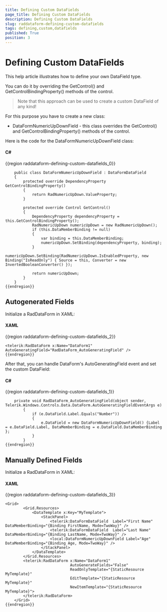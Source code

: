 ```yaml
---
title: Defining Custom DataFields
page_title: Defining Custom DataFields
description: Defining Custom DataFields
slug: raddataform-defining-custom-datafields
tags: defining,custom,datafields
published: True
position: 3
---
```


# Defining Custom DataFields



This help article illustrates how to define your own DataField type.

You can do it by overriding the GetControl() and GetControlBindingProperty() methods of the control. 

> Note that this approach can be used to create a custom DataField of any kind!
      

For this purpose you have to create a new class:
      

*  DataFormNumericUpDownField - this class overrides the GetControl() and  GetControlBindingProperty() methods of the control.
        

Here is the code for the DataFormNumericUpDownField class:              

#### __C#__

{{region raddataform-defining-custom-datafields_0}}

	    public class DataFormNumericUpDownField : DataFormDataField
	    {
	        protected override DependencyProperty GetControlBindingProperty()
	        {
	            return RadNumericUpDown.ValueProperty;
	        }
	
	        protected override Control GetControl()
	        {
	            DependencyProperty dependencyProperty = this.GetControlBindingProperty();
	            RadNumericUpDown numericUpDown = new RadNumericUpDown();
	            if (this.DataMemberBinding != null)
	            {
	                var binding = this.DataMemberBinding;
	                numericUpDown.SetBinding(dependencyProperty, binding);
	            }
	            numericUpDown.SetBinding(RadNumericUpDown.IsEnabledProperty, new Binding("IsReadOnly") { Source = this, Converter = new InvertedBooleanConverter() });
	
	            return numericUpDown;
	        }
	    }
	{{endregion}}



## Autogenerated Fields

Initialize a RadDataForm in XAML:
          

#### __XAML__

{{region raddataform-defining-custom-datafields_2}}

	<telerik:RadDataForm x:Name="DataForm1" AutoGeneratingField="RadDataForm_AutoGeneratingField" />
	{{endregion}}



After that, you can handle DataForm's AutoGeneratingField event and set the custom DataField:
          

#### __C#__

{{region raddataform-defining-custom-datafields_1}}

	    private void RadDataForm_AutoGeneratingField(object sender, Telerik.Windows.Controls.Data.DataForm.AutoGeneratingFieldEventArgs e)
			{
				if (e.DataField.Label.Equals("Number"))
				{
					e.DataField = new DataFormNumericUpDownField() {Label = e.DataField.Label, DataMemberBinding = e.DataField.DataMemberBinding };
				}
			}
	{{endregion}}



## Manually Defined Fields

Initialize a RadDataForm in XAML:
          

#### __XAML__

{{region raddataform-defining-custom-datafields_3}}

	<Grid>
	        <Grid.Resources>
	            <DataTemplate x:Key="MyTemplate">
	                <StackPanel>
	                    <telerik:DataFormDataField  Label="First Name" DataMemberBinding="{Binding FirstName, Mode=TwoWay}" />
	                    <telerik:DataFormDataField  Label="Last Name" DataMemberBinding="{Binding LastName, Mode=TwoWay}" />
	                    <local:DataFormNumericUpDownField Label="Age" DataMemberBinding="{Binding Age, Mode=TwoWay}" />
	                </StackPanel>
	            </DataTemplate>
	        </Grid.Resources>
	        <telerik:RadDataForm x:Name="DataForm1"
	                             AutoGenerateFields="False"
	                             ReadOnlyTemplate="{StaticResource MyTemplate}"
	                             EditTemplate="{StaticResource MyTemplate}"
	                             NewItemTemplate="{StaticResource MyTemplate}">
	        </telerik:RadDataForm>
	    </Grid>
	{{endregion}}


